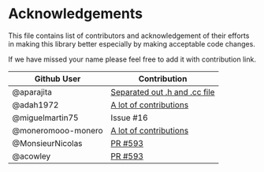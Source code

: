 # Acknowledgements
This file contains list of contributors and acknowledgement of their efforts in making this library better especially by making acceptable code changes.

If we have missed your name please feel free to add it with contribution link.

| **Github User**                      |          **Contribution**        |
|--------------------------------------|----------------------------------|
| @aparajita                           | [Separated out .h and .cc file](https://github.com/muflihun/easyloggingpp/pulls?q=is%3Apr+author%3Aaparajita)    |
| @adah1972                            | [A lot of contributions](https://github.com/muflihun/easyloggingpp/pulls?q=is%3Apr+author%3Aadah1972) |
| @miguelmartin75                      | Issue #16 |
| @moneromooo-monero                   | [A lot of contributions](https://github.com/muflihun/easyloggingpp/pulls?q=is%3Apr+author%3Amoneromooo-monero)|
| @MonsieurNicolas                     | [PR #593](https://github.com/muflihun/easyloggingpp/pull/593) |
| @acowley                             | [PR #593](https://github.com/muflihun/easyloggingpp/pull/577) |
